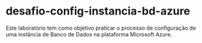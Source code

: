 # desafio-config-instancia-bd-azure
Este laboratório tem como objetivo praticar o processo de configuração de uma instância de Banco de Dados na plataforma Microsoft Azure.
